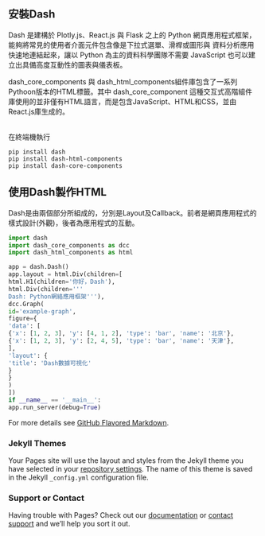 ## 安裝Dash

Dash 是建構於 Plotly.js、React.js 與 Flask 之上的 Python 網頁應用程式框架，能夠將常見的使用者介面元件包含像是下拉式選單、滑桿或圖形與 資料分析應用快速地連結起來，讓以 Python 為主的資料科學團隊不需要 JavaScript 也可以建立出具備高度互動性的圖表與儀表板。<br>

dash_core_components 與 dash_html_components組件庫包含了一系列Pythoon版本的HTML標籤。其中 dash_core_component 這種交互式高階組件庫使用的並非僅有HTML語言，而是包含JavaScript、HTML和CSS，並由React.js庫生成的。<br><br>

在終端機執行
```
pip install dash
pip install dash-html-components
pip install dash-core-components
```


## 使用Dash製作HTML

Dash是由兩個部分所組成的，分別是Layout及Callback。前者是網頁應用程式的樣式設計(外觀)，後者為應用程式的互動。

```python
import dash
import dash_core_components as dcc
import dash_html_components as html

app = dash.Dash()
app.layout = html.Div(children=[
html.H1(children='你好，Dash'),
html.Div(children='''
Dash: Python網絡應用框架'''),
dcc.Graph(
id='example-graph',
figure={
'data': [
{'x': [1, 2, 3], 'y': [4, 1, 2], 'type': 'bar', 'name': '北京'},
{'x': [1, 2, 3], 'y': [2, 4, 5], 'type': 'bar', 'name': '天津'},
],
'layout': {
'title': 'Dash數據可視化'
}
}
)
])
if __name__ == '__main__':
app.run_server(debug=True)
```

For more details see [GitHub Flavored Markdown](https://guides.github.com/features/mastering-markdown/).

### Jekyll Themes

Your Pages site will use the layout and styles from the Jekyll theme you have selected in your [repository settings](https://github.com/YuTe-Lai/yute-dash.github.io/settings). The name of this theme is saved in the Jekyll `_config.yml` configuration file.

### Support or Contact

Having trouble with Pages? Check out our [documentation](https://help.github.com/categories/github-pages-basics/) or [contact support](https://github.com/contact) and we’ll help you sort it out.
